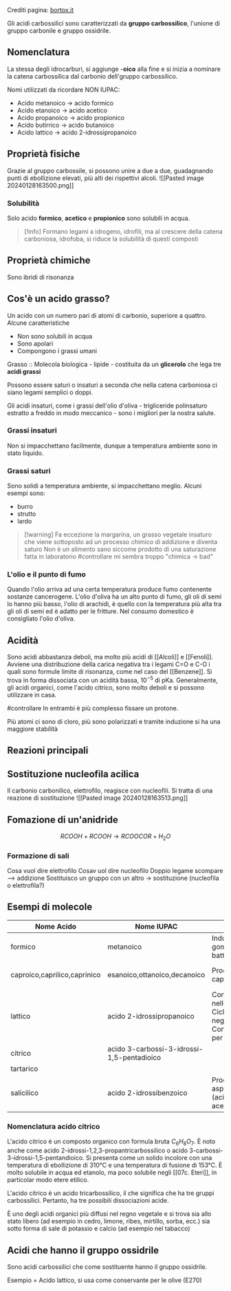 Crediti pagina: [bortox.it](https://bortox.it)

Gli acidi carbossilici sono caratterizzati da **gruppo carbossilico**, l'unione di gruppo carbonile e gruppo ossidrile. 

## Nomenclatura

La stessa degli idrocarburi, si aggiunge -**oico** alla fine e si inizia a nominare la catena carbossilica dal carbonio dell'gruppo carbossilico.

Nomi utilizzati da ricordare NON IUPAC:

* Acido metanoico $\rightarrow$ acido formico
* Acido etanoico $\rightarrow$ acido acetico
* Acido propanoico $\rightarrow$ acido propionico
* Acido butirrico $\rightarrow$ acido butanoico
* Acido lattico $\rightarrow$ acido 2-idrossipropanoico

## Proprietà fisiche

Grazie al gruppo carbossile, si possono unire a due a due, guadagnando punti di ebollizione elevati, più alti dei rispettivi alcoli.
![[Pasted image 20240128163500.png]]
### Solubilità

Solo acido **formico**, **acetico** e **propionico** sono solubili in acqua.

> [!info] Formano legami a idrogeno, idrofili, ma al crescere della catena carboniosa, idrofoba, si riduce la  solubilità di questi composti

## Proprietà chimiche

Sono ibridi di risonanza 

## Cos'è un acido grasso?

Un acido con un numero pari di atomi di carbonio, superiore a quattro. Alcune caratteristiche

* Non sono solubili in acqua
* Sono apolari
* Compongono i grassi umani

Grasso :: Molecola biologica - lipide - costituita da un **glicerolo** che lega tre **acidi grassi**

Possono essere saturi o insaturi a seconda che nella catena carboniosa ci siano legami semplici o doppi.

Gli acidi insaturi, come i grassi dell'olio d'oliva - trigliceride polinsaturo estratto a freddo in modo meccanico -  sono i migliori per la nostra salute. 

### Grassi insaturi

Non si impacchettano facilmente, dunque a temperatura ambiente sono in stato liquido.

### Grassi saturi

Sono solidi a temperatura ambiente, si impacchettano meglio. Alcuni esempi sono:

* burro
* strutto
* lardo

> [!warning] Fa eccezione la margarina, un grasso vegetale insaturo che viene sottoposto ad un processo chimico di addizione e diventa saturo
> Non è un alimento sano siccome prodotto di una saturazione fatta in laboratorio #controllare mi sembra troppo "chimica -> bad"

### L'olio e il punto di fumo


Quando l'olio arriva ad una certa temperatura produce fumo contenente sostanze cancerogene. L'olio d'oliva ha un alto punto di fumo, gli oli di semi lo hanno più basso, l'olio di arachidi, è quello con la temperatura più alta tra gli oli di semi ed è adatto per le fritture. Nel consumo domestico è consigliato l'olio d'oliva.


## Acidità

Sono acidi abbastanza deboli, ma molto più acidi di [[Alcoli]] e [[Fenoli]]. Avviene una distribuzione della carica negativa tra i legami C=O e C-O i quali sono formule limite di risonanza, come nel caso del [[Benzene]]. Si trova in forma dissociata con un acidità bassa, $10^{-5}$ di pKa. Generalmente, gli acidi organici, come l'acido citrico, sono molto deboli e si possono utilizzare in casa. 

#controllare In entrambi è più complesso fissare un protone.

Più atomi ci sono di cloro, più sono polarizzati e tramite induzione si ha una maggiore stabilità
## Reazioni principali

## Sostituzione nucleofila acilica

Il carbonio carbonilico, elettrofilo, reagisce con nucleofili. Si tratta di una reazione di sostituzione
![[Pasted image 20240128163513.png]]
## Fomazione di un'anidride
$$ RCOOH + RCOOH \rightarrow RCOOCOR + H_2O$$

### Formazione di sali

Cosa vuol dire elettrofilo
Cosav uol dire nucleofilo
Doppio legame scompare --> addizione
Sostituisco un gruppo con un altro -> sostituzione (nucleofila o elettrofila?)
## Esempi di molecole

| Nome Acido | Nome IUPAC | Usi | Formula |
| ---- | ---- | ---- | ---- |
| formico | metanoico | Industria della gomma, battericida | HCOOH |
| caproico,caprilico,caprinico | esanoico,ottanoico,decanoico | Prodotto dalle capre | $$CH_3(CH_2)_nCOOH$$ con $n=4,6,8$ |
| lattico | acido 2-idrossipropanoico | Contenuto nello yogurt. Ciclo di Krebs negli umani. Conservante per le olive. | $$CH_3 CHOH COOH$$ |
| citrico | acido 3-carbossi-3-idrossi-1,5-pentadioico |  |  |
| tartarico |  |  |  |
| salicilico | acido 2-idrossibenzoico | Produzione di aspirina (acido acetilsalicilico) |  |
### Nomenclatura acido citrico

L'acido citrico è un composto organico con formula bruta $C_6H_8O_7$. È noto anche come acido 2-idrossi-1,2,3-propantricarbossilico o acido 3-carbossi-3-idrossi-1,5-pentandioico. Si presenta come un solido incolore con una temperatura di ebollizione di 310°C e una temperatura di fusione di 153°C. È molto solubile in acqua ed etanolo, ma poco solubile negli  [[07c. Eteri]], in particolar modo etere etilico.

L'acido citrico è un acido tricarbossilico, il che significa che ha tre gruppi carbossilici. Pertanto, ha tre possibili dissociazioni acide.

È uno degli acidi organici più diffusi nel regno vegetale e si trova sia allo stato libero (ad esempio in cedro, limone, ribes, mirtillo, sorba, ecc.) sia sotto forma di sale di potassio e calcio (ad esempio nel tabacco)

## Acidi che hanno il gruppo ossidrile

Sono acidi carbossilici che come sostituente hanno il gruppo ossidrile. 

Esempio = Acido lattico, si usa come conservante per le olive (E270)
